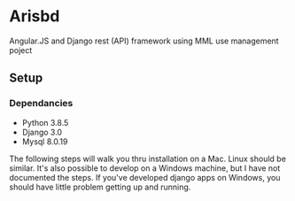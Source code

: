 # Arisbd
Angular.JS and Django rest (API) framework using MML use management poject

## Setup

### Dependancies

- Python 3.8.5 
- Django 3.0
- Mysql 8.0.19


The following steps will walk you thru installation on a Mac. Linux should be similar.
It's also possible to develop on a Windows machine, but I have not documented the steps.
If you've developed django apps on Windows, you should have little problem getting
up and running.
